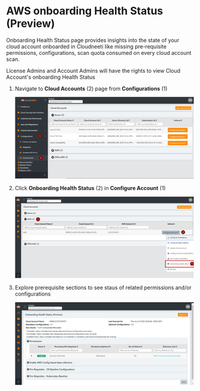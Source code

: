 AWS onboarding Health Status (Preview)
==================================

Onboarding Health Status page provides insights into the state of your cloud account onboarded in Cloudneeti like missing pre-requisite permissions, configurations, scan quota consumed on every cloud account scan.

License Admins and Account Admins will have the rights to view Cloud Account's onboarding Health Status


1. Navigate to **Cloud Accounts** (2) page from **Configurations** (1)

    ![Onboarding Health Status](.././images/onboardingHealthCheck/Manage_Accounts.png#thumbnail)

2. Click **Onboarding Health Status** (2) in **Configure Account** (1)

    ![Onboarding Health Status](.././images/onboardingHealthCheck/AWS_1.png#thumbnail)

3. Explore prerequisite sections to see staus of related permissions and/or configurations

    ![Onboarding Health Status](.././images/onboardingHealthCheck/AWS_2.png#thumbnail)

